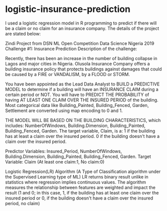 # logistic-insurance-prediction
I used a logistic regression model in R programming to predict if there will be a claim or no claim for an insurance company.
The details of the project are stated below:

Zindi Project from DSN ML Open Competition
Data Science Nigeria 2019 Challenge #1: Insurance Prediction
Description of the challenge:

Recently, there has been an increase in the number of building collapse in Lagos and major cities
in Nigeria. Olusola Insurance Company offers a building insurance policy that protects buildings
against damages that could be caused by a FIRE or VANDALISM, by a FLOOD or STORM.

You have been appointed as the Lead Data Analyst to BUILD a PREDICTIVE MODEL to determine
if a building will have an INSURANCE CLAIM during a certain period or NOT. You will have to
PREDICT THE PROBABILITY of having AT LEAST ONE CLAIM OVER THE INSURED PERIOD of the building.
Most categorical data like Building_Painted, Building_Fenced, Garden, Settlement are
converted using map encoding to 0 and 1.

THE MODEL WILL BE BASED ON THE BUILDING CHARACTERISTICS, which includes:
NumberOfWindows,  Building.Dimension, Building_Painted, Building_Fenced, Garden.
The target variable, Claim, is a:
1 if the building has at least a claim over the insured period.
0 if the building doesn't have a claim over the insured period.

Predictor Variables: Insured_Period, NumberOfWindows,  Building.Dimension, Building_Painted,
Building_Fenced, Garden.
Target Variable: Claim (At least one claim:1, No claim:0)

Logistic Regression(LR) Algorithm (A Type of Classification algorithm under the Supervised
Learning type of ML)
LR returns binary result unlike in statistics where regression implies continuous values. The
algorithm measures the relationship between features are weighted and impact the result
(1 and 0; in this case, 1, if the building has at least one claim over the insured period
or 0, if the building doesn't have a claim over the insured period, no claim)
